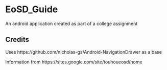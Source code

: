 # EoSD_Guide

<p>An android application created as part of a college assignment</p>

<h2>Credits</h2>
<p>Uses https://github.com/nicholas-gs/Android-NavigationDrawer as a base</p>
<p>Information from https://sites.google.com/site/touhoueosd/home</p>
